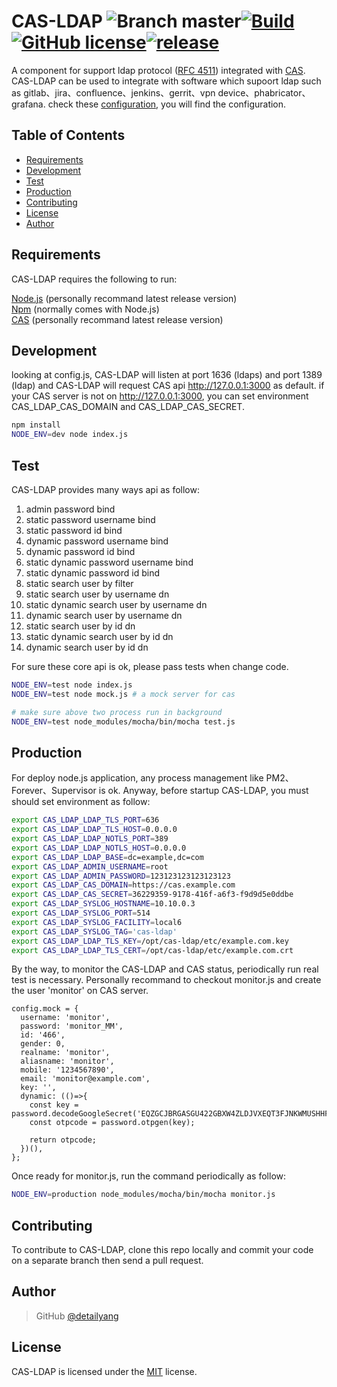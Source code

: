 # CAS-LDAP ![Branch master](https://img.shields.io/badge/branch-master-brightgreen.svg?style=flat-square)[![Build](https://api.travis-ci.org/detailyang/cas-ldap.svg)](https://travis-ci.org/detailyang/cas-ldap)[![GitHub license](https://img.shields.io/badge/license-MIT-blue.svg)](https://raw.githubusercontent.com/detailyang/cas-ldap/master/LICENSE)[![release](https://img.shields.io/github/release/detailyang/cas-ldap.svg)](https://github.com/detailyang/cas-ldap/releases)

A component for support ldap protocol ([RFC 4511](https://tools.ietf.org/html/rfc4511)) integrated with [CAS](https://github.com/detailyang/cas-server). CAS-LDAP can be used to integrate with software which supoort ldap such as  gitlab、jira、confluence、jenkins、gerrit、vpn device、phabricator、grafana. check these [configuration](https://github.com/detailyang/cas-ldap/tree/master/docs/images), you will find the configuration.


Table of Contents
-----------------

  * [Requirements](#requirements)
  * [Development](#development)
  * [Test](#test)
  * [Production](#production)
  * [Contributing](#contributing)
  * [License](#license)
  * [Author](#author)


Requirements
------------
CAS-LDAP requires the following to run:

[Node.js][node] (personally recommand latest release version)    
[Npm][npm] (normally comes with Node.js)     
[CAS][cas] (personally recommand latest release version)    


Development
-----------
looking at config.js, CAS-LDAP will listen at port 1636 (ldaps) and port 1389 (ldap) and CAS-LDAP will request CAS api http://127.0.0.1:3000 as default. if your CAS server is not on http://127.0.0.1:3000, you can set environment CAS_LDAP_CAS_DOMAIN and CAS_LDAP_CAS_SECRET.

````bash
npm install
NODE_ENV=dev node index.js
````

Test
------------
CAS-LDAP provides many ways api as follow:
 1. admin password bind
 2. static password username bind
 3. static password id bind
 4. dynamic password username bind
 5. dynamic password id bind
 6. static dynamic password username bind
 7. static dynamic password id bind
 8. static search user by filter
 9. static search user by username dn
 10. static dynamic search user by username dn
 11. dynamic search user by username dn
 12. static search user by id dn
 13. static dynamic search user by id dn
 14. dynamic search user by id dn
  
For sure these core api is ok, please pass tests when change code.

````bash
NODE_ENV=test node index.js
NODE_ENV=test node mock.js # a mock server for cas

# make sure above two process run in background
NODE_ENV=test node_modules/mocha/bin/mocha test.js
````

Production
----------
For deploy node.js application, any process management like PM2、Forever、Supervisor is ok. Anyway, before startup CAS-LDAP, you must should set environment as follow:
````bash
export CAS_LDAP_LDAP_TLS_PORT=636
export CAS_LDAP_LDAP_TLS_HOST=0.0.0.0
export CAS_LDAP_LDAP_NOTLS_PORT=389
export CAS_LDAP_LDAP_NOTLS_HOST=0.0.0.0
export CAS_LDAP_LDAP_BASE=dc=example,dc=com
export CAS_LDAP_ADMIN_USERNAME=root
export CAS_LDAP_ADMIN_PASSWORD=123123123123123123
export CAS_LDAP_CAS_DOMAIN=https://cas.example.com
export CAS_LDAP_CAS_SECRET=36229359-9178-416f-a6f3-f9d9d5e0ddbe
export CAS_LDAP_SYSLOG_HOSTNAME=10.10.0.3
export CAS_LDAP_SYSLOG_PORT=514
export CAS_LDAP_SYSLOG_FACILITY=local6
export CAS_LDAP_SYSLOG_TAG='cas-ldap'
export CAS_LDAP_LDAP_TLS_KEY=/opt/cas-ldap/etc/example.com.key
export CAS_LDAP_LDAP_TLS_CERT=/opt/cas-ldap/etc/example.com.crt
````

By the way, to monitor the CAS-LDAP and CAS status, periodically run real test is necessary. Personally recommand to checkout monitor.js and create the user 'monitor' on CAS server.
````
config.mock = {
  username: 'monitor',
  password: 'monitor_MM',
  id: '466',
  gender: 0,
  realname: 'monitor',
  aliasname: 'monitor',
  mobile: '1234567890',
  email: 'monitor@example.com',
  key: '',
  dynamic: (()=>{
    const key = password.decodeGoogleSecret('EQZGCJBRGASGU422GBXW4ZLDJVXEQT3FJNKWMUSHHFAVSZLWIRWTQWKVKBVHS3DYOY3GM5LBKEZTKNDPORFTASRVOFTVC2LN');
    const otpcode = password.otpgen(key);

    return otpcode;
  })(),
};
````

Once ready for monitor.js, run the command periodically as follow:
````bash
NODE_ENV=production node_modules/mocha/bin/mocha monitor.js
````

Contributing
------------
To contribute to CAS-LDAP, clone this repo locally and commit your code on a separate branch then send a pull request.


Author
------

> GitHub [@detailyang](https://github.com/detailyang)     


License
-------

CAS-LDAP is licensed under the [MIT](#) license.  

[node]: https://nodejs.org/
[npm]: https://www.npmjs.com/
[cas]: https://github.com/detailyang/cas-server
